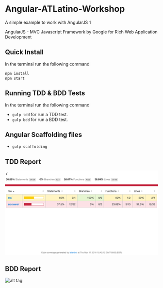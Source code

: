 # Angular-ATLatino-Workshop

A simple example to work with AngularJS 1

AngularJS - MVC Javascript Framework by Google for Rich Web Application Development

## Quick Install

In the terminal run the following command
```
npm install
npm start
```

## Running TDD & BDD Tests

In the terminal run the following command

- `gulp tdd` for run a TDD test.
- `gulp bdd` for run a BDD test.

## Angular Scaffolding files

- `gulp scaffolding`

## TDD Report

![alt tag](https://github.com/eduardogch/Angular-ATLatino-Workshop/raw/master/istabul.png)

## BDD Report

![alt tag](https://github.com/eduardogch/gulp-chimp/raw/master/cucumber-html-report.png)
